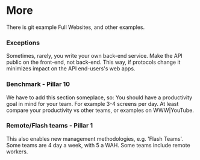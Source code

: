 
# More

There is git example Full Websites, and other examples.

### Exceptions 

Sometimes, rarely, you write your own back-end service.
Make the API public on the front-end, not back-end. This way, if protocols change it minimizes impact on the API end-users's web apps.

### Benchmark - Pillar 10

We have to add this section someplace, so:
You should have a productivity goal in mind for your team. For example 3-4 screens per day. At least compare your productivity vs other teams, or examples on WWW|YouTube.


### Remote/Flash teams - Pillar 1

This also enables new management methodologies, e.g. 'Flash Teams'. Some teams are 4 day a week, with 5 a WAH. Some teams include remote workers.


